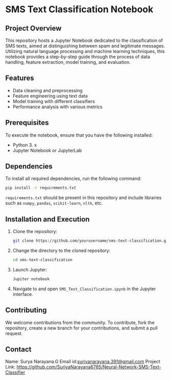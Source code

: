 
# SMS Text Classification Notebook

## Project Overview
This repository hosts a Jupyter Notebook dedicated to the classification of SMS texts, aimed at distinguishing between spam and legitimate messages. Utilizing natural language processing and machine learning techniques, this notebook provides a step-by-step guide through the process of data handling, feature extraction, model training, and evaluation.

## Features
- Data cleaning and preprocessing
- Feature engineering using text data
- Model training with different classifiers
- Performance analysis with various metrics

## Prerequisites
To execute the notebook, ensure that you have the following installed:
- Python 3. x
- Jupyter Notebook or JupyterLab

## Dependencies
To install all required dependencies, run the following command:
```bash
pip install -r requirements.txt
```
`requirements.txt` should be present in this repository and include libraries such as `numpy`, `pandas`, `scikit-learn`, `nltk`, etc.

## Installation and Execution
1. Clone the repository:
   ```bash
   git clone https://github.com/yourusername/sms-text-classification.git
   ```
2. Change the directory to the cloned repository:
   ```bash
   cd sms-text-classification
   ```
3. Launch Jupyter:
   ```bash
   Jupiter notebook
   ```
4. Navigate to and open `SMS_Text_Classification.ipynb` in the Jupyter interface.

## Contributing
We welcome contributions from the community. To contribute, fork the repository, create a new branch for your contributions, and submit a pull request.

## Contact
Name: Surya Narayana.G
Email id:suriyanarayana.391@gmail.com
Project Link: https://github.com/SuriyaNarayana6765/Neural-Network-SMS-Text-Classifier
